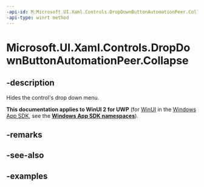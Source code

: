 ```yaml
---
-api-id: M:Microsoft.UI.Xaml.Controls.DropDownButtonAutomationPeer.Collapse
-api-type: winrt method
---
```

<!-- Method syntax.
public void DropDownButtonAutomationPeer.Collapse()
-->

# Microsoft.UI.Xaml.Controls.DropDownButtonAutomationPeer.Collapse


## -description

Hides the control's drop down menu.


**This documentation applies to WinUI 2 for UWP** (for [WinUI](/windows/apps/winui/winui3/) in the [Windows App SDK](/windows/apps/windows-app-sdk/), see the **[Windows App SDK namespaces](/windows/windows-app-sdk/api/winrt/)**).

## -remarks


## -see-also


## -examples


